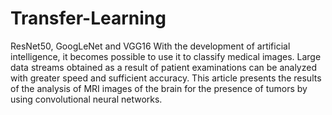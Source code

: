 # Transfer-Learning
ResNet50, GoogLeNet and VGG16
With the development of artificial intelligence, it becomes possible to use it to classify medical images. Large data streams obtained as a result of patient examinations can be analyzed with greater speed and sufficient accuracy. This article presents the results of the analysis of MRI images of the brain for the presence of tumors by using convolutional neural networks.
